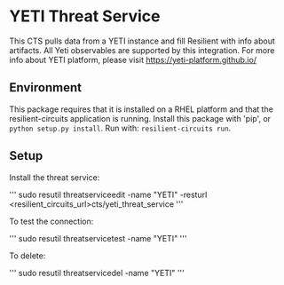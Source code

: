 YETI Threat Service
=============

This CTS pulls data from a YETI instance and fill Resilient with info about artifacts.
All Yeti observables are supported by this integration.
For more info about YETI platform, please visit https://yeti-platform.github.io/

## Environment

This package requires that it is installed on a RHEL platform and that the resilient-circuits application is running.
Install this package with 'pip', or `python setup.py install`.
Run with: `resilient-circuits run`.

## Setup
Install the threat service:

'''
sudo resutil threatserviceedit -name "YETI" -resturl <resilient_circuits_url>cts/yeti_threat_service
'''

To test the connection:

'''
sudo resutil threatservicetest -name "YETI"
'''

To delete:

'''
sudo resutil threatservicedel -name "YETI"
'''